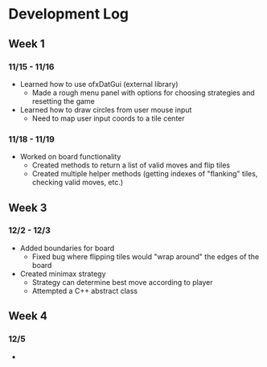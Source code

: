 # Development Log

## Week 1

### 11/15 - 11/16
* Learned how to use ofxDatGui (external library)
  * Made a rough menu panel with options for choosing strategies and resetting the game
* Learned how to draw circles from user mouse input
  * Need to map user input coords to a tile center

### 11/18 - 11/19
* Worked on board functionality
  * Created methods to return a list of valid moves and flip tiles
  * Created multiple helper methods (getting indexes of "flanking" tiles, checking valid moves, etc.)

## Week 3

### 12/2 - 12/3
* Added boundaries for board
  * Fixed bug where flipping tiles would "wrap around" the edges of the board
* Created minimax strategy
  * Strategy can determine best move according to player
  * Attempted a C++ abstract class
 
## Week 4

### 12/5
* 
